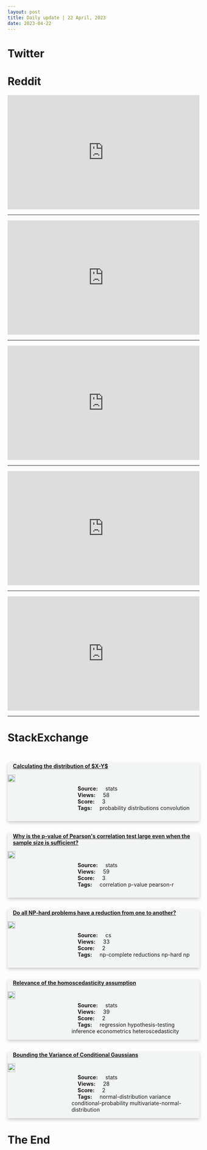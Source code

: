 ```yaml
---
layout: post
title: Daily update | 22 April, 2023
date: 2023-04-22
---
```


<script async src="https://platform.twitter.com/widgets.js" charset="utf-8"></script>


<script src='https://storage.ko-fi.com/cdn/scripts/overlay-widget.js'></script>
<script>
  kofiWidgetOverlay.draw('themldojo', {
    'type': 'floating-chat',
    'floating-chat.donateButton.text': 'Support me',
    'floating-chat.donateButton.background-color': '#f45d22',
    'floating-chat.donateButton.text-color': '#fff'
  });
</script>

# Twitter 

<blockquote class="twitter-tweet"><a href="https://twitter.com/svpino/status/1649382482352181248"></a></blockquote>

<blockquote class="twitter-tweet"><a href="https://twitter.com/_akhaliq/status/1649244466073464836"></a></blockquote>

<blockquote class="twitter-tweet"><a href="https://twitter.com/abacusai/status/1649427854155718656"></a></blockquote>

<blockquote class="twitter-tweet"><a href="https://twitter.com/unusual_whales/status/1649367625988820992"></a></blockquote>

<blockquote class="twitter-tweet"><a href="https://twitter.com/_akhaliq/status/1649262942733451264"></a></blockquote>

<blockquote class="twitter-tweet"><a href="https://twitter.com/karpathy/status/1649473563458695168"></a></blockquote>

<blockquote class="twitter-tweet"><a href="https://twitter.com/GoogleAI/status/1649490488767180800"></a></blockquote>

<blockquote class="twitter-tweet"><a href="https://twitter.com/ylecun/status/1649413612451033090"></a></blockquote>

<blockquote class="twitter-tweet"><a href="https://twitter.com/TensorFlow/status/1649452449877426177"></a></blockquote>

<blockquote class="twitter-tweet"><a href="https://twitter.com/ylecun/status/1649395972173094913"></a></blockquote>

# Reddit 

<iframe id="reddit-embed" src="https://www.redditmedia.com/r/MachineLearning/comments/12udsmi/r_bark_text2speechbut_with_custom_voice_cloning?ref_source=embed&amp;ref=share&amp;embed=true" sandbox="allow-scripts allow-same-origin allow-popups" style="border: none;" height="300" width="100%" scrolling="yes"></iframe>
<hr style="width:100%;text-align:left;margin-left:0">
<iframe id="reddit-embed" src="https://www.redditmedia.com/r/datascience/comments/12tyzzg/general_assembly_is_the_worst_bootcamp_and_waste?ref_source=embed&amp;ref=share&amp;embed=true" sandbox="allow-scripts allow-same-origin allow-popups" style="border: none;" height="300" width="100%" scrolling="yes"></iframe>
<hr style="width:100%;text-align:left;margin-left:0">
<iframe id="reddit-embed" src="https://www.redditmedia.com/r/dataengineering/comments/12u2542/stepbystep_tutorial_building_a_kimball?ref_source=embed&amp;ref=share&amp;embed=true" sandbox="allow-scripts allow-same-origin allow-popups" style="border: none;" height="300" width="100%" scrolling="yes"></iframe>
<hr style="width:100%;text-align:left;margin-left:0">
<iframe id="reddit-embed" src="https://www.redditmedia.com/r/dataengineering/comments/12tzhs7/anybody_feel_like_a_fraud?ref_source=embed&amp;ref=share&amp;embed=true" sandbox="allow-scripts allow-same-origin allow-popups" style="border: none;" height="300" width="100%" scrolling="yes"></iframe>
<hr style="width:100%;text-align:left;margin-left:0">
<iframe id="reddit-embed" src="https://www.redditmedia.com/r/MachineLearning/comments/12tn34b/p_fullstack_llamaindex_app_to_build_and_query?ref_source=embed&amp;ref=share&amp;embed=true" sandbox="allow-scripts allow-same-origin allow-popups" style="border: none;" height="300" width="100%" scrolling="yes"></iframe>
<hr style="width:100%;text-align:left;margin-left:0">

<style>
.card {
box-shadow: 0 4px 8px 0 rgba(0,0,0,0.2);
transition: 0.3s;
width: 100%;
background-color: #F3F4F4;
}
p{
    margin-left:  3em;
    padding-top: 1em;
}
.part2{
    display: grid;
    grid-template-columns: 1fr 3fr;
}
h4{
    margin: 1em;
}

.card:hover {
box-shadow: 0 8px 16px 0 rgba(0,0,0,0.2);
}
b {
padding: 2px 16px;
}
</style>
  
# StackExchange 


  <br>
  <div class="card">
  <h4><a href='https://stats.stackexchange.com/questions/613641/calculating-the-distribution-of-x-y'>Calculating the distribution of $X-Y$</a></h4> 
  <div class="part2">
      <img src="https://cdn.sstatic.net/Sites/stats/Img/apple-touch-icon@2.png?v=344f57aa10cc" alt="Img missing!" style="width:40%">
      <p><b>Source:</b> stats<br><b>Views:</b> 58<br><b>Score:</b> 3<br><b>Tags:</b> <span class="badge badge-dark">probability</span> <span class="badge badge-dark">distributions</span> <span class="badge badge-dark">convolution</span></p> 
  </div>
  </div>
      
  <br>
  <div class="card">
  <h4><a href='https://stats.stackexchange.com/questions/613689/why-is-the-p-value-of-pearsons-correlation-test-large-even-when-the-sample-size'>Why is the p-value of Pearson&#39;s correlation test large even when the sample size is sufficient?</a></h4> 
  <div class="part2">
      <img src="https://cdn.sstatic.net/Sites/stats/Img/apple-touch-icon@2.png?v=344f57aa10cc" alt="Img missing!" style="width:40%">
      <p><b>Source:</b> stats<br><b>Views:</b> 59<br><b>Score:</b> 3<br><b>Tags:</b> <span class="badge badge-dark">correlation</span> <span class="badge badge-dark">p-value</span> <span class="badge badge-dark">pearson-r</span></p> 
  </div>
  </div>
      
  <br>
  <div class="card">
  <h4><a href='https://cs.stackexchange.com/questions/159745/do-all-np-hard-problems-have-a-reduction-from-one-to-another'>Do all NP-hard problems have a reduction from one to another?</a></h4> 
  <div class="part2">
      <img src="https://cdn.sstatic.net/Sites/cs/Img/apple-touch-icon@2.png?v=324a3e0c2b03" alt="Img missing!" style="width:40%">
      <p><b>Source:</b> cs<br><b>Views:</b> 33<br><b>Score:</b> 2<br><b>Tags:</b> <span class="badge badge-dark">np-complete</span> <span class="badge badge-dark">reductions</span> <span class="badge badge-dark">np-hard</span> <span class="badge badge-dark">np</span></p> 
  </div>
  </div>
      
  <br>
  <div class="card">
  <h4><a href='https://stats.stackexchange.com/questions/613726/relevance-of-the-homoscedasticity-assumption'>Relevance of the homoscedasticity assumption</a></h4> 
  <div class="part2">
      <img src="https://cdn.sstatic.net/Sites/stats/Img/apple-touch-icon@2.png?v=344f57aa10cc" alt="Img missing!" style="width:40%">
      <p><b>Source:</b> stats<br><b>Views:</b> 39<br><b>Score:</b> 2<br><b>Tags:</b> <span class="badge badge-dark">regression</span> <span class="badge badge-dark">hypothesis-testing</span> <span class="badge badge-dark">inference</span> <span class="badge badge-dark">econometrics</span> <span class="badge badge-dark">heteroscedasticity</span></p> 
  </div>
  </div>
      
  <br>
  <div class="card">
  <h4><a href='https://stats.stackexchange.com/questions/613724/bounding-the-variance-of-conditional-gaussians'>Bounding the Variance of Conditional Gaussians</a></h4> 
  <div class="part2">
      <img src="https://cdn.sstatic.net/Sites/stats/Img/apple-touch-icon@2.png?v=344f57aa10cc" alt="Img missing!" style="width:40%">
      <p><b>Source:</b> stats<br><b>Views:</b> 28<br><b>Score:</b> 2<br><b>Tags:</b> <span class="badge badge-dark">normal-distribution</span> <span class="badge badge-dark">variance</span> <span class="badge badge-dark">conditional-probability</span> <span class="badge badge-dark">multivariate-normal-distribution</span></p> 
  </div>
  </div>
      
# The End